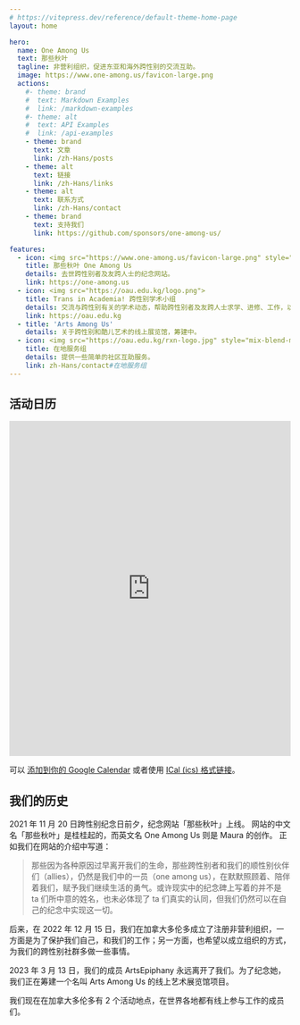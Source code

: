 ```yaml
---
# https://vitepress.dev/reference/default-theme-home-page
layout: home

hero:
  name: One Among Us
  text: 那些秋叶
  tagline: 非营利组织，促进东亚和海外跨性别的交流互助。
  image: https://www.one-among.us/favicon-large.png
  actions:
    #- theme: brand
    #  text: Markdown Examples
    #  link: /markdown-examples
    #- theme: alt
    #  text: API Examples
    #  link: /api-examples
    - theme: brand
      text: 文章
      link: /zh-Hans/posts
    - theme: alt
      text: 链接
      link: /zh-Hans/links
    - theme: alt
      text: 联系方式
      link: /zh-Hans/contact
    - theme: brand
      text: 支持我们
      link: https://github.com/sponsors/one-among-us/

features:
  - icon: <img src="https://www.one-among.us/favicon-large.png" style="padding:8px;">
    title: 那些秋叶 One Among Us
    details: 去世跨性别者及友跨人士的纪念网站。
    link: https://one-among.us
  - icon: <img src="https://oau.edu.kg/logo.png">
    title: Trans in Academia! 跨性别学术小组
    details: 交流与跨性别有关的学术动态，帮助跨性别者及友跨人士求学、进修、工作，以跨性别学术人的视角发声。
    link: https://oau.edu.kg
  - title: 'Arts Among Us'
    details: 关于跨性别和酷儿艺术的线上展览馆，筹建中。
  - icon: <img src="https://oau.edu.kg/rxn-logo.jpg" style="mix-blend-mode:multiply;">
    title: 在地服务组
    details: 提供一些简单的社区互助服务。
    link: zh-Hans/contact#在地服务组
---
```


<div :class="$style.outerContent">
<div :class="$style.content" class="vp-doc">

## 活动日历

<iframe src="https://calendar.google.com/calendar/embed?src=c_def3dc162ddaf3b15b3ee419551a2b65068b2493c0ecbbdce7daa867f2bc0aeb%40group.calendar.google.com" style="border: 0" width="100%" height="600" frameborder="0" scrolling="no"></iframe>

可以 [添加到你的 Google Calendar](https://calendar.google.com/calendar/u/1?cid=Y19kZWYzZGMxNjJkZGFmM2IxNWIzZWU0MTk1NTFhMmI2NTA2OGIyNDkzYzBlY2JiZGNlN2RhYTg2N2YyYmMwYWViQGdyb3VwLmNhbGVuZGFyLmdvb2dsZS5jb20) 或者使用 [ICal (ics) 格式链接](https://calendar.google.com/calendar/ical/c_def3dc162ddaf3b15b3ee419551a2b65068b2493c0ecbbdce7daa867f2bc0aeb%40group.calendar.google.com/public/basic.ics)。

## 我们的历史

2021 年 11 月 20 日跨性别纪念日前夕，纪念网站「那些秋叶」上线。
网站的中文名「那些秋叶」是桂桂起的，而英文名 One Among Us 则是 Maura 的创作。
正如我们在网站的介绍中写道：

> 那些因为各种原因过早离开我们的生命，那些跨性别者和我们的顺性别伙伴们（allies），仍然是我们中的一员（one among us），在默默照顾着、陪伴着我们，赋予我们继续生活的勇气。或许现实中的纪念碑上写着的并不是 ta 们所中意的姓名，也未必体现了 ta 们真实的认同，但我们仍然可以在自己的纪念中实现这一切。

后来，在 2022 年 12 月 15 日，我们在加拿大多伦多成立了注册非营利组织，一方面是为了保护我们自己，和我们的工作；另一方面，也希望以成立组织的方式，为我们的跨性别社群多做一些事情。

2023 年 3 月 13 日，我们的成员 ArtsEpiphany 永远离开了我们。为了纪念她，我们正在筹建一个名叫 Arts Among Us 的线上艺术展览馆项目。

我们现在在加拿大多伦多有 2 个活动地点，在世界各地都有线上参与工作的成员们。

</div>
</div>

<style module>
.content {
  max-width: 1152px;
  margin: 0 auto 2rem auto;
}
.outerContent {
  padding: 0 1rem;
}
</style>
